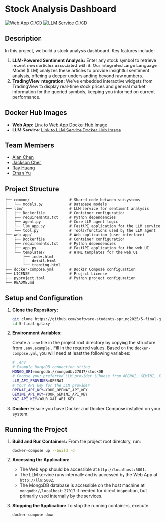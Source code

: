 # Stock Analysis Dashboard

[![Web App CI/CD](https://github.com/software-students-spring2025/5-final-galaxy/actions/workflows/web-app.yml/badge.svg)](https://github.com/software-students-spring2025/5-final-galaxy/actions/workflows/web-app.yml)
[![LLM Service CI/CD](https://github.com/software-students-spring2025/5-final-galaxy/actions/workflows/llm.yml/badge.svg)](https://github.com/software-students-spring2025/5-final-galaxy/actions/workflows/llm.yml)

## Description

In this project, we build a stock analysis dashboard. Key features include:

1.  **LLM-Powered Sentiment Analysis:** Enter any stock symbol to retrieve recent news articles associated with it. Our integrated Large Language Model (LLM) analyzes these articles to provide insightful sentiment analysis, offering a deeper understanding beyond raw numbers.
2.  **TradingView Integration:** We've embedded interactive widgets from TradingView to display real-time stock prices and general market information for the queried symbols, keeping you informed on current performance.

## Docker Hub Images

-   **Web App:** [Link to Web App Docker Hub Image](https://hub.docker.com/repository/docker/zzxxchen/stock-sentiment-web/general)
-   **LLM Service:** [Link to LLM Service Docker Hub Image](https://hub.docker.com/repository/docker/zzxxchen/stock-sentiment-llm/general)

## Team Members

-   [Alan Chen](https://github.com/Chen-zexi)
-   [Jackson Chen](https://github.com/jaxxjj)
-   [Ray Huang](https://github.com/RayHuang3339)
-   [Ethan Yu](https://github.com/ethanyuu910)

## Project Structure

```
├── common/                  # Shared code between subsystems
│   └── models.py            # Database models 
├── llm/                     # LLM service for sentiment analysis
│   ├── Dockerfile           # Container configuration
│   ├── requirements.txt     # Python dependencies
│   ├── agent.py             # Core LLM agent logic
│   └── llm_app.py           # FastAPI application for the LLM service
│   └── tool.py              # Tools/functions used by the LLM agent
├── web-app/                 # Web application (user interface)
│   ├── Dockerfile           # Container configuration
│   ├── requirements.txt     # Python dependencies
│   ├── app.py               # FastAPI application for the web UI
│   └── templates/           # HTML templates for the web UI
│       ├── index.html
│       ├── detail.html
│       └── trending.html
├── docker-compose.yml       # Docker Compose configuration
├── LICENSE                  # Project License
├── pyproject.toml           # Python project configuration
└── README.md                
```

## Setup and Configuration

1.  **Clone the Repository:**
    ```bash
    git clone https://github.com/software-students-spring2025/5-final-galaxy.git
    cd 5-final-galaxy
    ```

2.  **Environment Variables:**

    Create a `.env` file in the project root directory by copying the structure from `.env.example` . Fill in the required values. Based on the `docker-compose.yml`, you will need at least the following variables:

    ```bash
    # .env
    # Example MongoDB connection string
    MONGO_URI=mongodb://mongodb:27017/stockDB 
    # Choose your preferred LLM provider (Choose from OPENAI, GEMINI, XAI)              
    LLM_API_PROVIDER=OPENAI
    # Your API key for the LLM provider
    OPENAI_API_KEY=YOUR_OPENAI_API_KEY        
    GEMINI_API_KEY=YOUR_GEMINI_API_KEY        
    XAI_API_KEY=YOUR_XAI_API_KEY      
    ```


3.  **Docker:**
    Ensure you have Docker and Docker Compose installed on your system.

## Running the Project

1.  **Build and Run Containers:**
    From the project root directory, run:
    ```bash
    docker-compose up --build -d
    ```

2.  **Accessing the Application:**
    -   The Web App should be accessible at `http://localhost:5001`.
    -   The LLM service runs internally and is accessed by the Web App at `http://llm:5002`.
    -   The MongoDB database is accessible on the host machine at `mongodb://localhost:27017` if needed for direct inspection, but primarily used internally by the services.

3.  **Stopping the Application:**
    To stop the running containers, execute:
    ```bash
    docker-compose down
    ```
